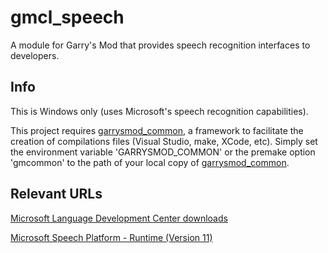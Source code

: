 # gmcl_speech

A module for Garry's Mod that provides speech recognition interfaces to developers.

## Info

This is Windows only (uses Microsoft's speech recognition capabilities).

This project requires [garrysmod_common][1], a framework to facilitate the creation of compilations files (Visual Studio, make, XCode, etc). Simply set the environment variable 'GARRYSMOD_COMMON' or the premake option 'gmcommon' to the path of your local copy of [garrysmod_common][1].

## Relevant URLs

[Microsoft Language Development Center downloads][2]

[Microsoft Speech Platform - Runtime (Version 11)][3]


  [1]: https://bitbucket.org/danielga/garrysmod_common
  [2]: https://www.microsoft.com/pt-pt/mldc/downloads.aspx
  [3]: https://www.microsoft.com/en-us/download/details.aspx?id=27225